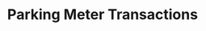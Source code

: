 ---
schema: default
title: Parking Meter Transactions
organization: City Treasurer
notes: "All transactions for all parking meters.\r\n\r\nThe raw datasets are large and may be difficult to work with. Aggregated versions are also available below."
resources:
  - name: Parking meter transactions for 2015 (raw)
    url: >-
      http://datasd-prod.s3.amazonaws.com/parking_meters/treas_parking_payments_2015_datasd.csv
    format: csv
  - name: 'Parking meter transactions 2016, aggregated by day'
    url: >-
      http://datasd-prod.s3.amazonaws.com/parking_meters/treas_meters_2016_pole_by_mo_day_datasd.csv
    format: csv
  - name: 'Parking meter transactions 2016, aggregated by month'
    url: >-
      http://datasd-prod.s3.amazonaws.com/parking_meters/treas_meters_2016_pole_by_month_datasd.csv
    format: csv
  - name: 'Parking meter transactions 2015, aggregated by month'
    url: >-
      http://datasd-prod.s3.amazonaws.com/parking_meters/treas_meters_2015_pole_by_month_datasd.csv
    format: csv
  - name: 'Parking meter transactions 2015, aggregated by day'
    url: >-
      http://datasd-prod.s3.amazonaws.com/parking_meters/treas_meters_2015_pole_by_mo_day_datasd.csv
    format: csv
  - name: Parking meter transactions for 2016 (raw)
    url: >-
      http://datasd-prod.s3.amazonaws.com/parking_meters/treas_parking_payments_2016_datasd.csv
    format: csv
  - name: Parking Meter Transactions Data Dictionary
    url: >-
      https://docs.google.com/spreadsheets/d/1KpenjidiQy0Cc_84nNeOwa0oUIbRz_L10-i50EdW_5A/pub?gid=0&single=true&output=csv
    format: ''
license: 'http://www.opendefinition.org/licenses/odc-pddl'
category:
  - Budget / Finance
  - Transportation
maintainer: ''
maintainer_email: ''
---